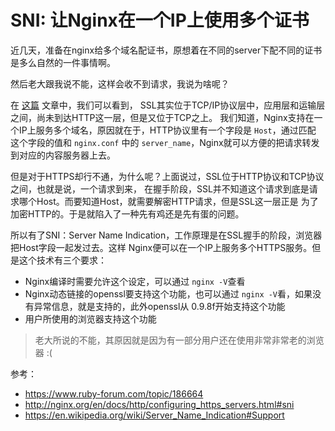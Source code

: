 # SNI: 让Nginx在一个IP上使用多个证书

近几天，准备在nginx给多个域名配证书，原想着在不同的server下配不同的证书是多么自然的一件事情啊。

然后老大跟我说不能，这样会收不到请求，我说为啥呢？

在 [这篇](https://jiajunhuang.com/articles/2017_09_22-https_processes.md.html) 文章中，我们可以看到，
SSL其实位于TCP/IP协议层中，应用层和运输层之间，尚未到达HTTP这一层，但是又位于TCP之上。
我们知道，Nginx支持在一个IP上服务多个域名，原因就在于，HTTP协议里有一个字段是 `Host`，通过匹配
这个字段的值和 `nginx.conf` 中的 `server_name`，Nginx就可以方便的把请求转发到对应的内容服务器上去。

但是对于HTTPS却行不通，为什么呢？上面说过，SSL位于HTTP协议和TCP协议之间，也就是说，一个请求到来，
在握手阶段，SSL并不知道这个请求到底是请求哪个Host。而要知道Host，就需要解密HTTP请求，但是SSL这一层正是
为了加密HTTP的。于是就陷入了一种先有鸡还是先有蛋的问题。

所以有了SNI：Server Name Indication，工作原理是在SSL握手的阶段，浏览器把Host字段一起发过去。这样
Nginx便可以在一个IP上服务多个HTTPS服务。但是这个技术有三个要求：

- Nginx编译时需要允许这个设定，可以通过 `nginx -V`查看
- Nginx动态链接的openssl要支持这个功能，也可以通过 `nginx -V`看，如果没有异常信息，就是支持的，此外openssl从
0.9.8f开始支持这个功能
- 用户所使用的浏览器支持这个功能

> 老大所说的不能，其原因就是因为有一部分用户还在使用非常非常老的浏览器 :(

参考：

- https://www.ruby-forum.com/topic/186664
- http://nginx.org/en/docs/http/configuring_https_servers.html#sni
- https://en.wikipedia.org/wiki/Server_Name_Indication#Support
